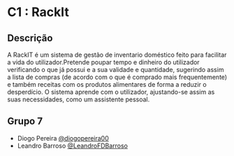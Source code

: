 # C1 : RackIt

## Descrição
A RackIT é um sistema de gestão de inventario doméstico feito para facilitar a vida do utilizador.Pretende poupar tempo e dinheiro do utilizador verificando o que já possui e a sua validade e quantidade, sugerindo assim a lista de compras (de acordo com o que é comprado mais frequentemente) e também receitas com os produtos alimentares de forma a reduzir o desperdício. O sistema aprende com o utilizador, ajustando-se assim as suas necessidades, como um assistente pessoal.

## Grupo 7
* Diogo Pereira [@diogopereira00](https://github.com/diogopereira00)
* Leandro Barroso [@LeandroFDBarroso](https://github.com/LeandroFDBarroso) 
